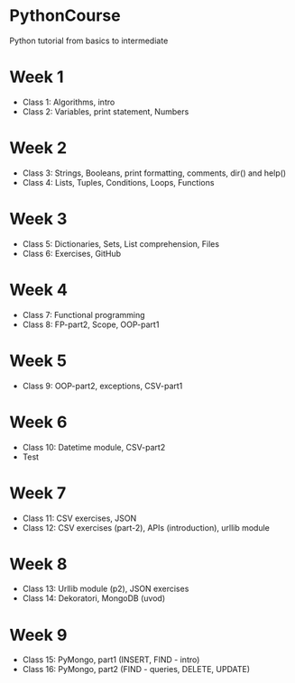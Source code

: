 # PythonCourse
Python tutorial from basics to intermediate


#   Week 1
- Class 1: Algorithms, intro
- Class 2: Variables, print statement, Numbers

#   Week 2
- Class 3: Strings, Booleans, print formatting, comments, dir() and help()
- Class 4: Lists, Tuples, Conditions, Loops, Functions

#   Week 3
- Class 5: Dictionaries, Sets, List comprehension, Files
- Class 6: Exercises, GitHub

#   Week 4
- Class 7: Functional programming
- Class 8: FP-part2, Scope, OOP-part1

#   Week 5
- Class 9: OOP-part2, exceptions, CSV-part1

#   Week 6
- Class 10: Datetime module, CSV-part2
- Test

#   Week 7
- Class 11: CSV exercises, JSON
- Class 12: CSV exercises (part-2), APIs (introduction), urllib module 

#   Week 8
- Class 13: Urllib module (p2), JSON exercises
- Class 14: Dekoratori, MongoDB (uvod)

#   Week 9
- Class 15: PyMongo, part1 (INSERT, FIND - intro)
- Class 16: PyMongo, part2 (FIND - queries, DELETE, UPDATE)
